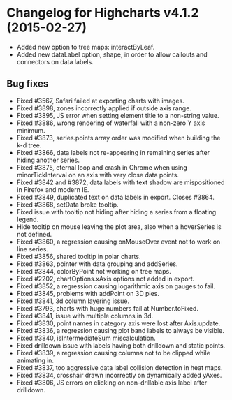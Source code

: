 # Changelog for Highcharts v4.1.2 (2015-02-27)
        
- Added new option to tree maps: interactByLeaf.
- Added new dataLabel option, shape, in order to allow callouts and connectors on data labels.

## Bug fixes
- Fixed #3567, Safari failed at exporting charts with images.
- Fixed #3898, zones incorrectly applied if outside axis range.
- Fixed #3895, JS error when setting element title to a non-string value.
- Fixed #3886, wrong rendering of waterfall with a non-zero Y axis minimum.
- Fixed #3873, series.points array order was modified when building the k-d tree.
- Fixed #3866, data labels not re-appearing in remaining series after hiding another series.
- Fixed #3875, eternal loop and crash in Chrome when using minorTickInterval on an axis with very close data points.
- Fixed #3842 and #3872, data labels with text shadow are mispositioned in Firefox and modern IE.
- Fixed #3849, duplicated text on data labels in export. Closes #3864.
- Fixed #3868, setData broke tooltip.
- Fixed issue with tooltip not hiding after hiding a series from a floating legend.
- Hide tooltip on mouse leaving the plot area, also when a hoverSeries is not defined.
- Fixed #3860, a regression causing onMouseOver event not to work on line series.
- Fixed #3856, shared tooltip in polar charts.
- Fixed #3863, pointer with data grouping and addSeries.
- Fixed #3844, colorByPoint not working on tree maps.
- Fixed #2202, chartOptions.xAxis options not added in export.
- Fixed #3852, a regression causing logarithmic axis on gauges to fail.
- Fixed #3845, problems with addPoint on 3D pies.
- Fixed #3841, 3d column layering issue.
- Fixed #3793, charts with huge numbers fail at Number.toFixed.
- Fixed #3841, issue with multiple columns in 3d.
- Fixed #3830, point names in category axis were lost after Axis.update.
- Fixed #3836, a regression causing plot band labels to always be visible.
- Fixed #3840, isIntermediateSum miscalculation.
- Fixed drilldown issue with labels having both drilldown and static points.
- Fixed #3839, a regression causing columns not to be clipped while animating in.
- Fixed #3837, too aggressive data label collision detection in heat maps.
- Fixed #3834, crosshair drawn incorrectly on dynamically added yAxes.
- Fixed #3806, JS errors on clicking on non-drillable axis label after drilldown.